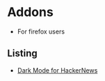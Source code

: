 # Addons

- For firefox users

## Listing

- [Dark Mode for HackerNews](https://addons.mozilla.org/addon/dark-mode-hackernews)